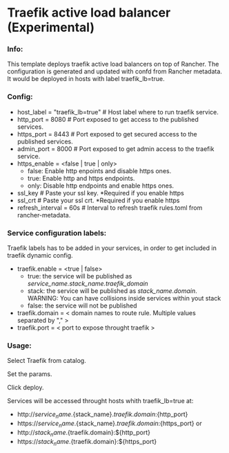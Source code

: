 # Traefik active load balancer (Experimental)

### Info:

 This template deploys traefik active load balancers on top of Rancher. The configuration is generated and updated with confd from Rancher metadata. 
 It would be deployed in hosts with label traefik_lb=true.

### Config:

- host_label = "traefik_lb=true" # Host label where to run traefik service.
- http_port = 8080  # Port exposed to get access to the published services.
- https_port = 8443  # Port exposed to get secured access to the published services.
- admin_port = 8000  # Port exposed to get admin access to the traefik service.
- https_enable = <false | true | only>
  - false: Enable http enpoints and disable https ones.
  - true: Enable http and https endpoints.
  - only: Disable http endpoints and enable https ones.
- ssl_key # Paste your ssl key. *Required if you enable https
- ssl_crt # Paste your ssl crt. *Required if you enable https
- refresh_interval = 60s  # Interval to refresh traefik rules.toml from rancher-metadata.

### Service configuration labels:

Traefik labels has to be added in your services, in order to get included in traefik dynamic config.

- traefik.enable = <true | false> 
  - true: the service will be published as *service_name.stack_name.traefik_domain*
  - stack: the service will be published as *stack_name.domain*. WARNING: You can have collisions inside services within yout stack
  - false: the service will not be published
- traefik.domain = < domain names to route rule. Multiple values separated by "," > 
- traefik.port = < port to expose throught traefik >  
 
### Usage:

 Select Traefik from catalog. 
 
 Set the params.

 Click deploy.

 Services will be accessed throught hosts whith traefik_lb=true at: 
 - http://${service_name}.${stack_name}.${traefik.domain}:${http_port}
 - https://${service_name}.${stack_name}.${traefik.domain}:${https_port}
 or 
 - http://${stack_name}.${traefik.domain}:${http_port}
 - https://${stack_name}.${traefik.domain}:${https_port}

